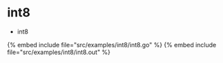 # int8

* int8

{% embed include file="src/examples/int8/int8.go" %}
{% embed include file="src/examples/int8/int8.out" %}


